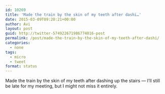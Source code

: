 ```yaml
---
id: 10269
title: 'Made the train by the skin of my teeth after dashi…'
date: 2015-03-09T09:20:21+00:00
author: Avi
layout: post
guid: http://twitter-574922671986774016-post
permalink: /post/made-the-train-by-the-skin-of-my-teeth-after-dashi/
categories:
  - none
tags:
  - micro
  - tweet
format: status
---
```

Made the train by the skin of my teeth after dashing up the stairs — I’ll still be late for my meeting, but I might not miss it entirely.